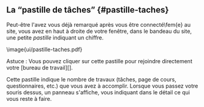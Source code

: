 ## La “pastille de tâches” {#pastille-taches}

Peut-être l'avez vous déjà remarqué après vous être connecté\fem{e} au site, vous avez en haut à droite de votre fenêtre, dans le bandeau du site, une petite *pastille* indiquant un chiffre.

\image{ui/pastille-taches.pdf}


Astuce&nbsp;: Vous pouvez cliquer sur cette pastille pour rejoindre directement votre [bureau de travail][].

Cette pastille indique le nombre de travaux (tâches, page de cours, questionnaires, etc.) que vous avez à accomplir. Lorsque vous passez votre souris dessus, un panneau s'affiche, vous indiquant dans le détail ce qui vous reste à faire.